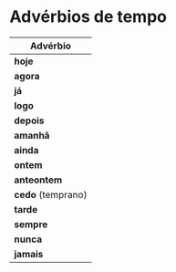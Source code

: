 # Advérbios de tempo

| Advérbio |
| -- |
| **hoje** |
| **agora** |
| **já** |
| **logo** |
| **depois** |
| **amanhã** |
| **ainda** |
| **ontem** |
| **anteontem** |
| **cedo** (temprano) |
| **tarde** |
| **sempre** |
| **nunca** |
| **jamais** |
